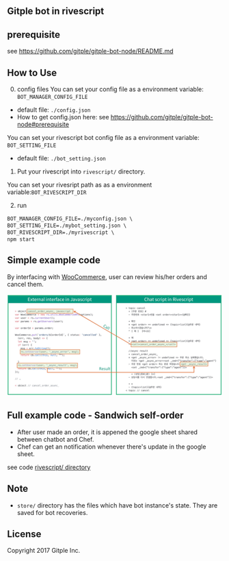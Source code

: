 Gitple bot in rivescript 
---------------------------

## prerequisite

see https://github.com/gitple/gitple-bot-node/README.md

## How to Use

0. config files
You can set your config file as a environment variable: `BOT_MANAGER_CONFIG_FILE`
  - default file: `./config.json`
  - How to get config.json here: see https://github.com/gitple/gitple-bot-node#prerequisite

You can set your rivescript bot config file as a environment variable: `BOT_SETTING_FILE`
  - default file: `./bot_setting.json`

1. Put your rivescript into `rivescript/` directory.

You can set your rivesript path as as a environment variable:`BOT_RIVESCRIPT_DIR`

2. run

```
BOT_MANAGER_CONFIG_FILE=./myconfig.json \
BOT_SETTING_FILE=./mybot_setting.json \
BOT_RIVESCRIPT_DIR=./myrivescript \
npm start
```

## Simple example code

By interfacing with [WooCommerce](https://woocommerce.com/), user can review his/her orders and cancel them.

![Rivescript example](/docs/rivescript_example.jpg)


## Full example code - Sandwich self-order

- After user made an order, it is appened the google sheet shared between chatbot and Chef.
- Chef can get an notification whenever there's update in the google sheet.

see code [rivescript/ directory](/rivescript/)

## Note

- `store/` directory has the files which have bot instance's state. They are saved for bot recoveries.

License
----------
   Copyright 2017 Gitple Inc.
